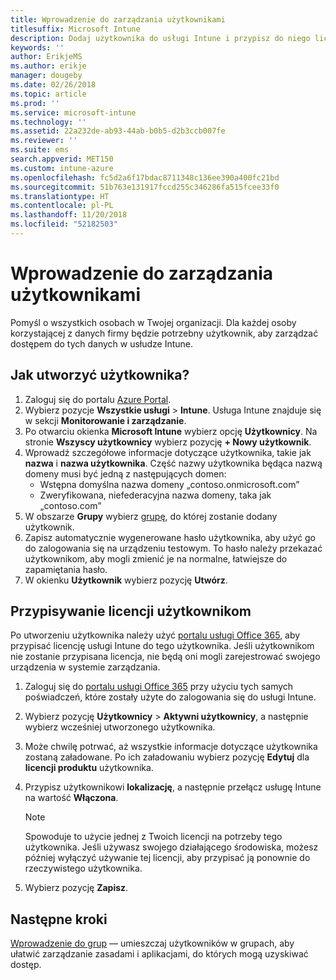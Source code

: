 ```yaml
---
title: Wprowadzenie do zarządzania użytkownikami
titlesuffix: Microsoft Intune
description: Dodaj użytkownika do usługi Intune i przypisz do niego licencję, aby umożliwić mu uzyskanie dostępu do zasobów firmy na urządzeniach mobilnych.
keywords: ''
author: ErikjeMS
ms.author: erikje
manager: dougeby
ms.date: 02/26/2018
ms.topic: article
ms.prod: ''
ms.service: microsoft-intune
ms.technology: ''
ms.assetid: 22a232de-ab93-44ab-b0b5-d2b3ccb007fe
ms.reviewer: ''
ms.suite: ems
search.appverid: MET150
ms.custom: intune-azure
ms.openlocfilehash: fc5d2a6f17bdac8711348c136ee390a400fc21bd
ms.sourcegitcommit: 51b763e131917fccd255c346286fa515fcee33f0
ms.translationtype: HT
ms.contentlocale: pl-PL
ms.lasthandoff: 11/20/2018
ms.locfileid: "52182503"
---
```

# <a name="get-started-managing-users"></a>Wprowadzenie do zarządzania użytkownikami

Pomyśl o wszystkich osobach w Twojej organizacji. Dla każdej osoby korzystającej z danych firmy będzie potrzebny użytkownik, aby zarządzać dostępem do tych danych w usłudze Intune.

## <a name="how-do-i-create-a-user"></a>Jak utworzyć użytkownika?

1. Zaloguj się do portalu [Azure Portal](https://portal.azure.com).
2. Wybierz pozycje **Wszystkie usługi** > **Intune**. Usługa Intune znajduje się w sekcji **Monitorowanie i zarządzanie**.
3. Po otwarciu okienka **Microsoft Intune** wybierz opcję **Użytkownicy**. Na stronie **Wszyscy użytkownicy** wybierz pozycję **+ Nowy użytkownik**.
4. Wprowadź szczegółowe informacje dotyczące użytkownika, takie jak **nazwa** i **nazwa użytkownika**. Część nazwy użytkownika będąca nazwą domeny musi być jedną z następujących domen:
    - Wstępna domyślna nazwa domeny „contoso.onmicrosoft.com”
    - Zweryfikowana, niefederacyjna nazwa domeny, taka jak „contoso.com”
5. W obszarze **Grupy** wybierz [grupę](get-started-groups.md), do której zostanie dodany użytkownik.
6. Zapisz automatycznie wygenerowane hasło użytkownika, aby użyć go do zalogowania się na urządzeniu testowym. To hasło należy przekazać użytkownikom, aby mogli zmienić je na normalne, łatwiejsze do zapamiętania hasło.
7. W okienku **Użytkownik** wybierz pozycję **Utwórz**.

## <a name="assigning-licenses-to-users"></a>Przypisywanie licencji użytkownikom

Po utworzeniu użytkownika należy użyć [portalu usługi Office 365](http://go.microsoft.com/fwlink/p/?LinkId=698854), aby przypisać licencję usługi Intune do tego użytkownika. Jeśli użytkownikom nie zostanie przypisana licencja, nie będą oni mogli zarejestrować swojego urządzenia w systemie zarządzania.

1. Zaloguj się do [portalu usługi Office 365](http://go.microsoft.com/fwlink/p/?LinkId=698854) przy użyciu tych samych poświadczeń, które zostały użyte do zalogowania się do usługi Intune.
2. Wybierz pozycję **Użytkownicy** > **Aktywni użytkownicy**, a następnie wybierz wcześniej utworzonego użytkownika.
3. Może chwilę potrwać, aż wszystkie informacje dotyczące użytkownika zostaną załadowane. Po ich załadowaniu wybierz pozycję **Edytuj** dla **licencji produktu** użytkownika.
4. Przypisz użytkownikowi **lokalizację**, a następnie przełącz usługę Intune na wartość **Włączona**.

   > [!NOTE]
   > Spowoduje to użycie jednej z Twoich licencji na potrzeby tego użytkownika. Jeśli używasz swojego działającego środowiska, możesz później wyłączyć używanie tej licencji, aby przypisać ją ponownie do rzeczywistego użytkownika.

5. Wybierz pozycję **Zapisz**.

## <a name="next-steps"></a>Następne kroki

[Wprowadzenie do grup](get-started-groups.md) — umieszczaj użytkowników w grupach, aby ułatwić zarządzanie zasadami i aplikacjami, do których mogą uzyskiwać dostęp.

